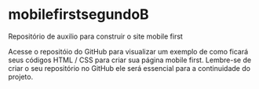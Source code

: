 # mobilefirstsegundoB
Repositório de auxilio para construir o site mobile first

Acesse o repositóio do GitHub para visualizar um exemplo de como ficará seus códigos HTML / CSS para criar sua página mobile first.
Lembre-se de criar o seu repositório no GitHub ele será essencial para a continuidade do projeto.
